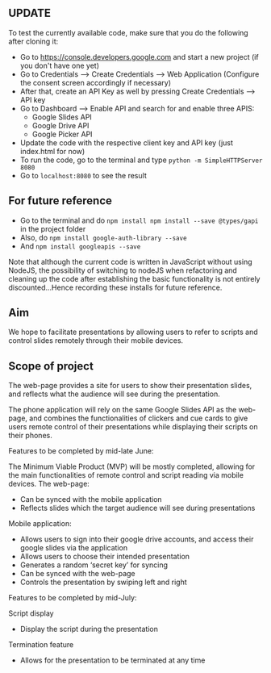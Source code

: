## UPDATE

To test the currently available code, make sure that you do the following after cloning it:

   - Go to https://console.developers.google.com and start a new project (if you don't have one yet)
   - Go to Credentials --> Create Credentials --> Web Application (Configure the consent screen
       accordingly if necessary)
   - After that, create an API Key as well by pressing Create Credentials --> API key
   - Go to Dashboard --> Enable API and search for and enable three APIS:
        - Google Slides API
        - Google Drive API
        - Google Picker API
   - Update the code with the respective client key and API key (just index.html for now)
   - To run the code, go to the terminal and type `python -m SimpleHTTPServer 8080`
   - Go to `localhost:8080` to see the result

## For future reference

   - Go to the terminal and do `npm install npm install --save @types/gapi` in the project folder
   - Also, do `npm install google-auth-library --save`
   - And `npm install googleapis --save`

Note that although the current code is written in JavaScript without using NodeJS, the
possibility of switching to nodeJS when refactoring and cleaning up the code after
establishing the basic functionality is not entirely discounted...Hence recording these
installs for future reference.

## Aim

We hope to facilitate presentations by allowing users to refer to scripts and control slides remotely through their mobile devices.

## Scope of project

The web-page provides a site for users to show their presentation slides, and reflects what the audience will see during the presentation.

The phone application will rely on the same Google Slides API as the web-page, and combines the functionalities of clickers and cue cards to give users remote control of their presentations while displaying their scripts on their phones.

Features to be completed by mid-late June:

The Minimum Viable Product (MVP) will be mostly completed, allowing for the main functionalities of remote control and script reading via mobile devices.
The web-page:
   - Can be synced with the mobile application
   - Reflects slides which the target audience will see during presentations

Mobile application:
   - Allows users to sign into their google drive accounts, and access their google slides via the application
   - Allows users to choose their intended presentation
   - Generates a random ‘secret key’ for syncing
   - Can be synced with the web-page
   - Controls the presentation by swiping left and right

Features to be completed by mid-July:

Script display
   - Display the script during the presentation

Termination feature
   - Allows for the presentation to be terminated at any time
